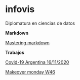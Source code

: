 # infovis
Diplomatura en ciencias de datos

**Markdown**

[Mastering markdown](https://guides.github.com/features/mastering-markdown/)

**Trabajos**

[Covid-19 Argentina 16/11/2020](https://facundososalopez.github.io/infovis/covid-19_2020-11-16.html)

[Makeover monday W46](https://facundososalopez.github.io/infovis/mom_w46_rawgraph.html)
